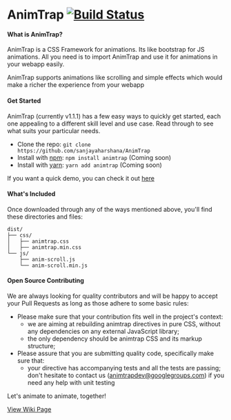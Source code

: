 # AnimTrap [![Build Status](https://travis-ci.org/sanjayaharshana/AnimTrap.svg?branch=master)](https://travis-ci.org/sanjayaharshana/AnimTrap)

<h4>What is AnimTrap?</h4>

<p>AnimTrap is a CSS Framework for animations. Its like bootstrap for JS animations. All you need is to import AnimTrap and use it for animations in your webapp easily.<p>
<p>AnimTrap supports animations like scrolling and simple effects which would make a richer the experience from your webapp</p>



<h4>Get Started</h4>

<p>AnimTrap (currently v1.1.1) has a few easy ways to quickly get started, each one appealing to a different skill level and use case. Read through to see what suits your particular needs.</p>

- Clone the repo: `git clone https://github.com/sanjayaharshana/AnimTrap`
- Install with [npm](https://www.npmjs.com/): `npm install animtrap` (Coming soon)
- Install with [yarn](https://yarnpkg.com/): `yarn add animtrap` (Coming soon)

<p>If you want a quick demo, you can check it out <a href="http://sanjayaharshana.github.io/AnimTrap/Demos/">here</a></p>


<h4>What's Included</h4>

<p>Once downloaded through any of the ways mentioned above, you'll find these directories and files:</p>

```
dist/
├── css/
│   ├── animtrap.css
│   ├── animtrap.min.css
└── js/
    ├── anim-scroll.js
    └── anim-scroll.min.js
```

<h4>Open Source Contributing</h4>

<p>We are always looking for quality contributors and will be happy to accept your Pull Requests as long as those adhere to some basic rules:</p>

- Please make sure that your contribution fits well in the project's context:
    - we are aiming at rebuilding animtrap directives in pure CSS, without any dependencies on any external JavaScript library;
    - the only dependency should be animtrap CSS and its markup structure;
- Please assure that you are submitting quality code, specifically make sure that:
    - your directive has accompanying tests and all the tests are passing; don't hesitate to contact us (animtrapdev@googlegroups.com) if you need any help with unit testing
<p>Let's animate to animate, together!</p>

[View Wiki Page](https://github.com/sanjayaharshana/AnimTrap/wiki)
